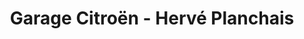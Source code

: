 ---
title: "Garage Citroën - Hervé Planchais"
url: /villaines-la-juhel/garage-citroen-herve-planchais/
shop: Autowerkstatt
---